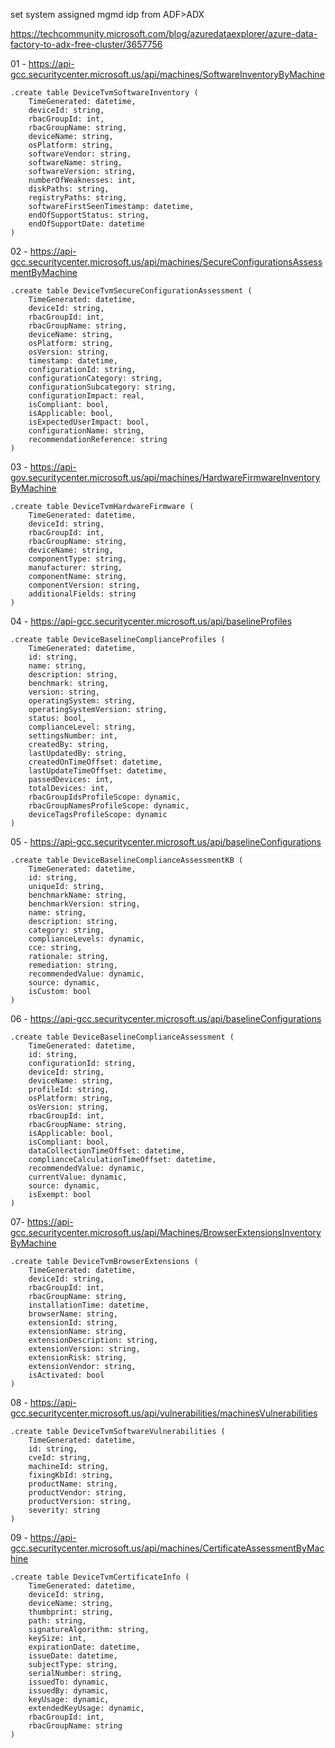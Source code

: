 set system assigned mgmd idp from ADF>ADX

https://techcommunity.microsoft.com/blog/azuredataexplorer/azure-data-factory-to-adx-free-cluster/3657756

01 - https://api-gcc.securitycenter.microsoft.us/api/machines/SoftwareInventoryByMachine
```
.create table DeviceTvmSoftwareInventory (
    TimeGenerated: datetime,
    deviceId: string, 
    rbacGroupId: int, 
    rbacGroupName: string, 
    deviceName: string, 
    osPlatform: string, 
    softwareVendor: string, 
    softwareName: string, 
    softwareVersion: string, 
    numberOfWeaknesses: int, 
    diskPaths: string, 
    registryPaths: string, 
    softwareFirstSeenTimestamp: datetime, 
    endOfSupportStatus: string, 
    endOfSupportDate: datetime
)
```

02 - https://api-gcc.securitycenter.microsoft.us/api/machines/SecureConfigurationsAssessmentByMachine
```
.create table DeviceTvmSecureConfigurationAssessment (
    TimeGenerated: datetime,
    deviceId: string, 
    rbacGroupId: int, 
    rbacGroupName: string, 
    deviceName: string, 
    osPlatform: string, 
    osVersion: string, 
    timestamp: datetime, 
    configurationId: string, 
    configurationCategory: string, 
    configurationSubcategory: string, 
    configurationImpact: real, 
    isCompliant: bool, 
    isApplicable: bool, 
    isExpectedUserImpact: bool, 
    configurationName: string, 
    recommendationReference: string
)
```

03 - https://api-gov.securitycenter.microsoft.us/api/machines/HardwareFirmwareInventoryByMachine
```
.create table DeviceTvmHardwareFirmware (
    TimeGenerated: datetime,
    deviceId: string, 
    rbacGroupId: int, 
    rbacGroupName: string, 
    deviceName: string, 
    componentType: string, 
    manufacturer: string, 
    componentName: string, 
    componentVersion: string, 
    additionalFields: string
)
```

04 - https://api-gcc.securitycenter.microsoft.us/api/baselineProfiles
```
.create table DeviceBaselineComplianceProfiles (
    TimeGenerated: datetime,
    id: string, 
    name: string, 
    description: string, 
    benchmark: string, 
    version: string, 
    operatingSystem: string, 
    operatingSystemVersion: string, 
    status: bool, 
    complianceLevel: string, 
    settingsNumber: int, 
    createdBy: string, 
    lastUpdatedBy: string, 
    createdOnTimeOffset: datetime, 
    lastUpdateTimeOffset: datetime, 
    passedDevices: int, 
    totalDevices: int, 
    rbacGroupIdsProfileScope: dynamic, 
    rbacGroupNamesProfileScope: dynamic, 
    deviceTagsProfileScope: dynamic
)
```
05 - https://api-gcc.securitycenter.microsoft.us/api/baselineConfigurations
```
.create table DeviceBaselineComplianceAssessmentKB (
    TimeGenerated: datetime,
    id: string, 
    uniqueId: string, 
    benchmarkName: string, 
    benchmarkVersion: string, 
    name: string, 
    description: string, 
    category: string, 
    complianceLevels: dynamic, 
    cce: string, 
    rationale: string, 
    remediation: string, 
    recommendedValue: dynamic, 
    source: dynamic, 
    isCustom: bool
)
```
06 - https://api-gcc.securitycenter.microsoft.us/api/baselineConfigurations
```
.create table DeviceBaselineComplianceAssessment (
    TimeGenerated: datetime,
    id: string, 
    configurationId: string, 
    deviceId: string, 
    deviceName: string, 
    profileId: string, 
    osPlatform: string, 
    osVersion: string, 
    rbacGroupId: int, 
    rbacGroupName: string, 
    isApplicable: bool, 
    isCompliant: bool, 
    dataCollectionTimeOffset: datetime, 
    complianceCalculationTimeOffset: datetime, 
    recommendedValue: dynamic, 
    currentValue: dynamic, 
    source: dynamic, 
    isExempt: bool
)
```
07- https://api-gcc.securitycenter.microsoft.us/api/Machines/BrowserExtensionsInventoryByMachine
```
.create table DeviceTvmBrowserExtensions (
    TimeGenerated: datetime,
    deviceId: string,
    rbacGroupId: int,
    rbacGroupName: string,
    installationTime: datetime,
    browserName: string,
    extensionId: string,
    extensionName: string,
    extensionDescription: string,
    extensionVersion: string,
    extensionRisk: string,
    extensionVendor: string,
    isActivated: bool
)
```
08 - https://api-gcc.securitycenter.microsoft.us/api/vulnerabilities/machinesVulnerabilities
```
.create table DeviceTvmSoftwareVulnerabilities (
    TimeGenerated: datetime,
    id: string,
    cveId: string,
    machineId: string,
    fixingKbId: string, 
    productName: string,
    productVendor: string,
    productVersion: string,
    severity: string
)
```
09 - https://api-gcc.securitycenter.microsoft.us/api/machines/CertificateAssessmentByMachine
```
.create table DeviceTvmCertificateInfo (
    TimeGenerated: datetime,
    deviceId: string,
    deviceName: string,
    thumbprint: string,
    path: string,
    signatureAlgorithm: string,
    keySize: int,
    expirationDate: datetime,
    issueDate: datetime,
    subjectType: string,
    serialNumber: string,
    issuedTo: dynamic,
    issuedBy: dynamic,
    keyUsage: dynamic,
    extendedKeyUsage: dynamic,
    rbacGroupId: int,
    rbacGroupName: string
)
```

